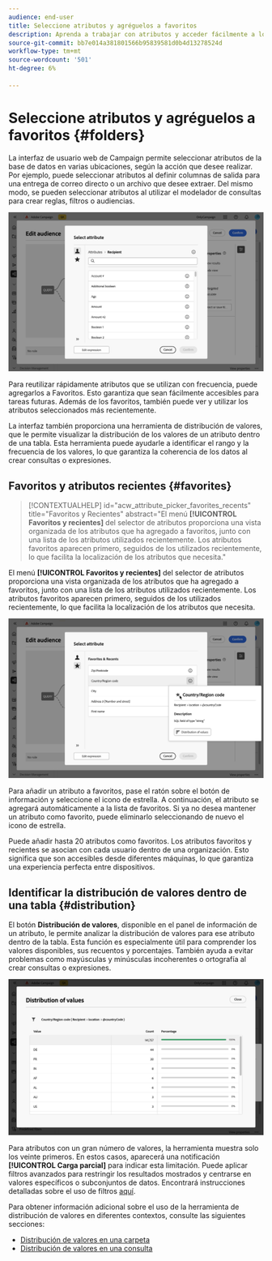 ```yaml
---
audience: end-user
title: Seleccione atributos y agréguelos a favoritos
description: Aprenda a trabajar con atributos y acceder fácilmente a los atributos favoritos y utilizados recientemente.
source-git-commit: bb7e014a381801566b95839581d0b4d13278524d
workflow-type: tm+mt
source-wordcount: '501'
ht-degree: 6%

---
```


# Seleccione atributos y agréguelos a favoritos {#folders}

La interfaz de usuario web de Campaign permite seleccionar atributos de la base de datos en varias ubicaciones, según la acción que desee realizar. Por ejemplo, puede seleccionar atributos al definir columnas de salida para una entrega de correo directo o un archivo que desee extraer. Del mismo modo, se pueden seleccionar atributos al utilizar el modelador de consultas para crear reglas, filtros o audiencias.

![](assets/attributes-list.png)

Para reutilizar rápidamente atributos que se utilizan con frecuencia, puede agregarlos a Favoritos. Esto garantiza que sean fácilmente accesibles para tareas futuras. Además de los favoritos, también puede ver y utilizar los atributos seleccionados más recientemente.

La interfaz también proporciona una herramienta de distribución de valores, que le permite visualizar la distribución de los valores de un atributo dentro de una tabla. Esta herramienta puede ayudarle a identificar el rango y la frecuencia de los valores, lo que garantiza la coherencia de los datos al crear consultas o expresiones.

## Favoritos y atributos recientes {#favorites}

>[!CONTEXTUALHELP]
>id="acw_attribute_picker_favorites_recents"
>title="Favoritos y Recientes"
>abstract="El menú **[!UICONTROL Favoritos y recientes]** del selector de atributos proporciona una vista organizada de los atributos que ha agregado a favoritos, junto con una lista de los atributos utilizados recientemente. Los atributos favoritos aparecen primero, seguidos de los utilizados recientemente, lo que facilita la localización de los atributos que necesita."

El menú **[!UICONTROL Favoritos y recientes]** del selector de atributos proporciona una vista organizada de los atributos que ha agregado a favoritos, junto con una lista de los atributos utilizados recientemente. Los atributos favoritos aparecen primero, seguidos de los utilizados recientemente, lo que facilita la localización de los atributos que necesita.

![](assets/attributes-favorites.png)

Para añadir un atributo a favoritos, pase el ratón sobre el botón de información y seleccione el icono de estrella. A continuación, el atributo se agregará automáticamente a la lista de favoritos. Si ya no desea mantener un atributo como favorito, puede eliminarlo seleccionando de nuevo el icono de estrella.

Puede añadir hasta 20 atributos como favoritos. Los atributos favoritos y recientes se asocian con cada usuario dentro de una organización. Esto significa que son accesibles desde diferentes máquinas, lo que garantiza una experiencia perfecta entre dispositivos.

## Identificar la distribución de valores dentro de una tabla {#distribution}

El botón **Distribución de valores**, disponible en el panel de información de un atributo, le permite analizar la distribución de valores para ese atributo dentro de la tabla. Esta función es especialmente útil para comprender los valores disponibles, sus recuentos y porcentajes. También ayuda a evitar problemas como mayúsculas y minúsculas incoherentes o ortografía al crear consultas o expresiones.

![](assets/attributes-distribution-values.png)

Para atributos con un gran número de valores, la herramienta muestra solo los veinte primeros. En estos casos, aparecerá una notificación **[!UICONTROL Carga parcial]** para indicar esta limitación. Puede aplicar filtros avanzados para restringir los resultados mostrados y centrarse en valores específicos o subconjuntos de datos. Encontrará instrucciones detalladas sobre el uso de filtros [aquí](../get-started/work-with-folders.md#filter-the-values).

Para obtener información adicional sobre el uso de la herramienta de distribución de valores en diferentes contextos, consulte las siguientes secciones:

- [Distribución de valores en una carpeta](../get-started/work-with-folders.md##distribution-values-folder)
- [Distribución de valores en una consulta](../query/build-query.md#distribution-values-query)
